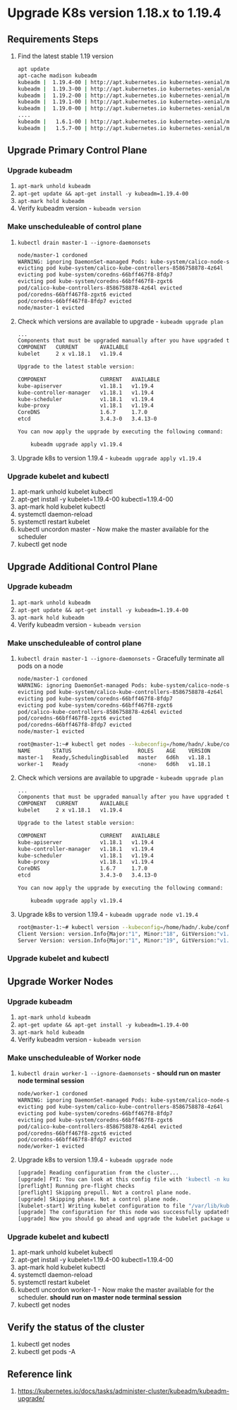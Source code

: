 # Upgrade K8s version 1.18.x to 1.19.4
## Requirements Steps
1.  Find the latest stable 1.19 version
    ```bash
    apt update
    apt-cache madison kubeadm
    kubeadm |  1.19.4-00 | http://apt.kubernetes.io kubernetes-xenial/main amd64 Packages
    kubeadm |  1.19.3-00 | http://apt.kubernetes.io kubernetes-xenial/main amd64 Packages
    kubeadm |  1.19.2-00 | http://apt.kubernetes.io kubernetes-xenial/main amd64 Packages
    kubeadm |  1.19.1-00 | http://apt.kubernetes.io kubernetes-xenial/main amd64 Packages
    kubeadm |  1.19.0-00 | http://apt.kubernetes.io kubernetes-xenial/main amd64 Packages
    ....
    kubeadm |   1.6.1-00 | http://apt.kubernetes.io kubernetes-xenial/main amd64 Packages
    kubeadm |   1.5.7-00 | http://apt.kubernetes.io kubernetes-xenial/main amd64 Packages
    ```
## Upgrade Primary Control Plane
### Upgrade kubeadm
1.  `apt-mark unhold kubeadm`
2.  `apt-get update && apt-get install -y kubeadm=1.19.4-00`
3.  `apt-mark hold kubeadm`
4.  Verify kubeadm version - `kubeadm version`
### Make unscheduleable of control plane
1.  `kubectl drain master-1 --ignore-daemonsets`
    ```bash
    node/master-1 cordoned
    WARNING: ignoring DaemonSet-managed Pods: kube-system/calico-node-sccp8, kube-system/kube-proxy-xxh5h
    evicting pod kube-system/calico-kube-controllers-8586758878-4z64l
    evicting pod kube-system/coredns-66bff467f8-8fdp7
    evicting pod kube-system/coredns-66bff467f8-zgxt6
    pod/calico-kube-controllers-8586758878-4z64l evicted
    pod/coredns-66bff467f8-zgxt6 evicted
    pod/coredns-66bff467f8-8fdp7 evicted
    node/master-1 evicted
    ```
2.  Check which versions are available to upgrade - `kubeadm upgrade plan`
    ```bash
    ...
    Components that must be upgraded manually after you have upgraded the control plane with 'kubeadm upgrade apply':
    COMPONENT   CURRENT       AVAILABLE
    kubelet     2 x v1.18.1   v1.19.4

    Upgrade to the latest stable version:

    COMPONENT                 CURRENT   AVAILABLE
    kube-apiserver            v1.18.1   v1.19.4
    kube-controller-manager   v1.18.1   v1.19.4
    kube-scheduler            v1.18.1   v1.19.4
    kube-proxy                v1.18.1   v1.19.4
    CoreDNS                   1.6.7     1.7.0
    etcd                      3.4.3-0   3.4.13-0

    You can now apply the upgrade by executing the following command:

        kubeadm upgrade apply v1.19.4
    ```
3.  Upgrade k8s to version 1.19.4 - `kubeadm upgrade apply v1.19.4`
### Upgrade kubelet and kubectl
1.  apt-mark unhold kubelet kubectl
2.  apt-get install -y kubelet=1.19.4-00 kubectl=1.19.4-00
3.  apt-mark hold kubelet kubectl
4.  systemctl daemon-reload
5.  systemctl restart kubelet
6.  kubectl uncordon master - Now make the master available for the scheduler
7.  kubectl get node
## Upgrade Additional Control Plane
### Upgrade kubeadm
1.  `apt-mark unhold kubeadm`
2.  `apt-get update && apt-get install -y kubeadm=1.19.4-00`
3.  `apt-mark hold kubeadm`
4.  Verify kubeadm version - `kubeadm version`
### Make unscheduleable of control plane
1.  `kubectl drain master-1 --ignore-daemonsets` - Gracefully terminate all pods on a node
    ```bash
    node/master-1 cordoned
    WARNING: ignoring DaemonSet-managed Pods: kube-system/calico-node-sccp8, kube-system/kube-proxy-xxh5h
    evicting pod kube-system/calico-kube-controllers-8586758878-4z64l
    evicting pod kube-system/coredns-66bff467f8-8fdp7
    evicting pod kube-system/coredns-66bff467f8-zgxt6
    pod/calico-kube-controllers-8586758878-4z64l evicted
    pod/coredns-66bff467f8-zgxt6 evicted
    pod/coredns-66bff467f8-8fdp7 evicted
    node/master-1 evicted

    root@master-1:~# kubectl get nodes --kubeconfig=/home/hadn/.kube/config
    NAME       STATUS                     ROLES    AGE    VERSION
    master-1   Ready,SchedulingDisabled   master   6d6h   v1.18.1
    worker-1   Ready                      <none>   6d6h   v1.18.1
    ```
2.  Check which versions are available to upgrade - `kubeadm upgrade plan`
    ```bash
    ...
    Components that must be upgraded manually after you have upgraded the control plane with 'kubeadm upgrade apply':
    COMPONENT   CURRENT       AVAILABLE
    kubelet     2 x v1.18.1   v1.19.4

    Upgrade to the latest stable version:

    COMPONENT                 CURRENT   AVAILABLE
    kube-apiserver            v1.18.1   v1.19.4
    kube-controller-manager   v1.18.1   v1.19.4
    kube-scheduler            v1.18.1   v1.19.4
    kube-proxy                v1.18.1   v1.19.4
    CoreDNS                   1.6.7     1.7.0
    etcd                      3.4.3-0   3.4.13-0

    You can now apply the upgrade by executing the following command:

        kubeadm upgrade apply v1.19.4
    ```
3.  Upgrade k8s to version 1.19.4 - `kubeadm upgrade node v1.19.4`
    ```bash
    root@master-1:~# kubectl version --kubeconfig=/home/hadn/.kube/config
    Client Version: version.Info{Major:"1", Minor:"18", GitVersion:"v1.18.1", GitCommit:"7879fc12a63337efff607952a323df90cdc7a335", GitTreeState:"clean", BuildDate:"2020-04-08T17:38:50Z", GoVersion:"go1.13.9", Compiler:"gc", Platform:"linux/amd64"}
    Server Version: version.Info{Major:"1", Minor:"19", GitVersion:"v1.19.4", GitCommit:"d360454c9bcd1634cf4cc52d1867af5491dc9c5f", GitTreeState:"clean", BuildDate:"2020-11-11T13:09:17Z", GoVersion:"go1.15.2", Compiler:"gc", Platform:"linux/amd64"}
    ```
### Upgrade kubelet and kubectl
## Upgrade Worker Nodes
### Upgrade kubeadm
1.  `apt-mark unhold kubeadm`
2.  `apt-get update && apt-get install -y kubeadm=1.19.4-00`
3.  `apt-mark hold kubeadm`
4.  Verify kubeadm version - `kubeadm version`
### Make unscheduleable of Worker node
1.  `kubectl drain worker-1 --ignore-daemonsets` - **should run on master node terminal session**
    ```bash
    node/worker-1 cordoned
    WARNING: ignoring DaemonSet-managed Pods: kube-system/calico-node-sccp8, kube-system/kube-proxy-xxh5h
    evicting pod kube-system/calico-kube-controllers-8586758878-4z64l
    evicting pod kube-system/coredns-66bff467f8-8fdp7
    evicting pod kube-system/coredns-66bff467f8-zgxt6
    pod/calico-kube-controllers-8586758878-4z64l evicted
    pod/coredns-66bff467f8-zgxt6 evicted
    pod/coredns-66bff467f8-8fdp7 evicted
    node/worker-1 evicted
    ```
3.  Upgrade k8s to version 1.19.4 - `kubeadm upgrade node`
    ```bash
    [upgrade] Reading configuration from the cluster...
    [upgrade] FYI: You can look at this config file with 'kubectl -n kube-system get cm kubeadm-config -oyaml'
    [preflight] Running pre-flight checks
    [preflight] Skipping prepull. Not a control plane node.
    [upgrade] Skipping phase. Not a control plane node.
    [kubelet-start] Writing kubelet configuration to file "/var/lib/kubelet/config.yaml"
    [upgrade] The configuration for this node was successfully updated!
    [upgrade] Now you should go ahead and upgrade the kubelet package using your package manager.
    ```
### Upgrade kubelet and kubectl
1.  apt-mark unhold kubelet kubectl
2.  apt-get install -y kubelet=1.19.4-00 kubectl=1.19.4-00
3.  apt-mark hold kubelet kubectl
4.  systemctl daemon-reload
5.  systemctl restart kubelet
6.  kubectl uncordon worker-1 - Now make the master available for the scheduler. **should run on master node terminal session**
7.  kubectl get nodes
## Verify the status of the cluster
1.  kubectl get nodes
1.  kubectl get pods -A
## Reference link
1.   https://kubernetes.io/docs/tasks/administer-cluster/kubeadm/kubeadm-upgrade/
